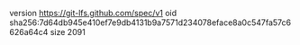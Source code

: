 version https://git-lfs.github.com/spec/v1
oid sha256:7d64db945e410ef7e9db4131b9a7571d234078eface8a0c547fa57c6626a64c4
size 2091
